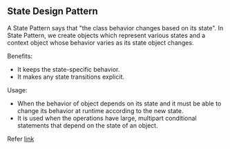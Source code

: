 ## State Design Pattern

A State Pattern says that "the class behavior changes based on its state". In State Pattern, we create objects which represent various states and a context object whose behavior varies as its state object changes.

Benefits:

- It keeps the state-specific behavior.
- It makes any state transitions explicit.

Usage:

- When the behavior of object depends on its state and it must be able to change its behavior at runtime according to the new state.
- It is used when the operations have large, multipart conditional statements that depend on the state of an object.

Refer [link](https://www.javatpoint.com/state-pattern)
